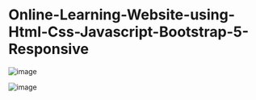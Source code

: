 # Online-Learning-Website-using-Html-Css-Javascript-Bootstrap-5-Responsive

![image](https://user-images.githubusercontent.com/111763432/203629424-7493b81e-5be7-47f9-bd3b-93b36aa939c0.png)

![image](https://user-images.githubusercontent.com/111763432/203629563-9117fba8-a769-476e-9aef-d805b27b0f56.png)
